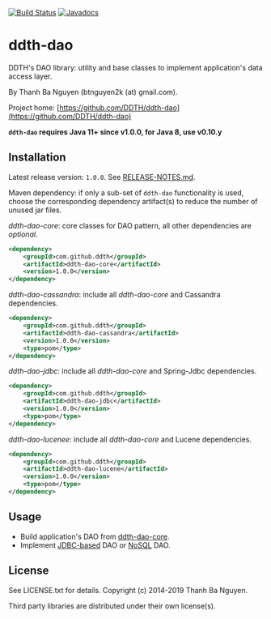 [![Build Status](https://travis-ci.org/DDTH/ddth-dao.svg?branch=master)](https://travis-ci.org/DDTH/ddth-dao) [![Javadocs](http://javadoc.io/badge/com.github.ddth/ddth-dao-core.svg)](http://javadoc.io/doc/com.github.ddth/ddth-dao-core)

# ddth-dao

DDTH's DAO library: utility and base classes to implement application's data access layer.

By Thanh Ba Nguyen (btnguyen2k (at) gmail.com).

Project home:
[https://github.com/DDTH/ddth-dao](https://github.com/DDTH/ddth-dao)

**`ddth-dao` requires Java 11+ since v1.0.0, for Java 8, use v0.10.y**

## Installation

Latest release version: `1.0.0`. See [RELEASE-NOTES.md](RELEASE-NOTES.md).

Maven dependency: if only a sub-set of `ddth-dao` functionality is used, choose the corresponding
dependency artifact(s) to reduce the number of unused jar files.

*ddth-dao-core*: core classes for DAO pattern, all other dependencies are *optional*.

```xml
<dependency>
    <groupId>com.github.ddth</groupId>
    <artifactId>ddth-dao-core</artifactId>
    <version>1.0.0</version>
</dependency>
```

*ddth-dao-cassandra*: include all *ddth-dao-core* and Cassandra dependencies.

```xml
<dependency>
    <groupId>com.github.ddth</groupId>
    <artifactId>ddth-dao-cassandra</artifactId>
    <version>1.0.0</version>
    <type>pom</type>
</dependency>
```

*ddth-dao-jdbc*: include all *ddth-dao-core* and Spring-Jdbc dependencies.

```xml
<dependency>
    <groupId>com.github.ddth</groupId>
    <artifactId>ddth-dao-jdbc</artifactId>
    <version>1.0.0</version>
    <type>pom</type>
</dependency>
```

*ddth-dao-lucenee*: include all *ddth-dao-core* and Lucene dependencies.

```xml
<dependency>
    <groupId>com.github.ddth</groupId>
    <artifactId>ddth-dao-lucene</artifactId>
    <version>1.0.0</version>
    <type>pom</type>
</dependency>
```

## Usage

- Build application's DAO from [ddth-dao-core](CORE.md).
- Implement [JDBC-based](JDBC.md) DAO or [NoSQL](NOSQL.md) DAO.


## License

See LICENSE.txt for details. Copyright (c) 2014-2019 Thanh Ba Nguyen.

Third party libraries are distributed under their own license(s).
